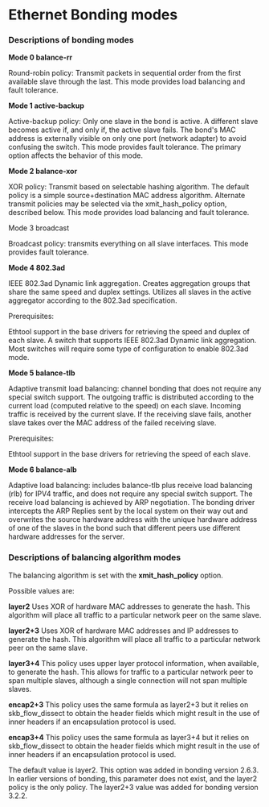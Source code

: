 # Ethernet Bonding modes

### Descriptions of bonding modes

**Mode 0
balance-rr**

Round-robin policy: Transmit packets in sequential order from the first available slave through the last. This mode provides load balancing and fault tolerance.

**Mode 1
active-backup**

Active-backup policy: Only one slave in the bond is active. A different slave becomes active if, and only if, the active slave fails. The bond's MAC address is externally visible on only one port (network adapter) to avoid confusing the switch. This mode provides fault tolerance. The primary option affects the behavior of this mode.

**Mode 2
balance-xor**

XOR policy: Transmit based on selectable hashing algorithm. The default policy is a simple source+destination MAC address algorithm. Alternate transmit policies may be selected via the xmit_hash_policy option, described below. This mode provides load balancing and fault tolerance. 

Mode 3
broadcast

Broadcast policy: transmits everything on all slave interfaces. This mode provides fault tolerance.

**Mode 4
802.3ad**

IEEE 802.3ad Dynamic link aggregation. Creates aggregation groups that share the same speed and duplex settings. Utilizes all slaves in the active aggregator according to the 802.3ad specification.

Prerequisites:

Ethtool support in the base drivers for retrieving the speed and duplex of each slave.
A switch that supports IEEE 802.3ad Dynamic link aggregation. Most switches will require some type of configuration to enable 802.3ad mode.

**Mode 5
balance-tlb**

Adaptive transmit load balancing: channel bonding that does not require any special switch support. The outgoing traffic is distributed according to the current load (computed relative to the speed) on each slave. Incoming traffic is received by the current slave. If the receiving slave fails, another slave takes over the MAC address of the failed receiving slave.

Prerequisites:

Ethtool support in the base drivers for retrieving the speed of each slave.

**Mode 6
balance-alb**

Adaptive load balancing: includes balance-tlb plus receive load balancing (rlb) for IPV4 traffic, and does not require any special switch support. The receive load balancing is achieved by ARP negotiation. The bonding driver intercepts the ARP Replies sent by the local system on their way out and overwrites the source hardware address with the unique hardware address of one of the slaves in the bond such that different peers use different hardware addresses for the server.

### Descriptions of balancing algorithm modes

The balancing algorithm is set with the **xmit_hash_policy** option.

Possible values are:

**layer2** Uses XOR of hardware MAC addresses to generate the hash. This algorithm will place all traffic to a particular network peer on the same slave.

**layer2+3** Uses XOR of hardware MAC addresses and IP addresses to generate the hash. This algorithm will place all traffic to a particular network peer on the same slave.

**layer3+4** This policy uses upper layer protocol information, when available, to generate the hash. This allows for traffic to a particular network peer to span multiple slaves, although a single connection will not span multiple slaves.

**encap2+3** This policy uses the same formula as layer2+3 but it relies on skb_flow_dissect to obtain the header fields which might result in the use of inner headers if an encapsulation protocol is used.

**encap3+4** This policy uses the same formula as layer3+4 but it relies on skb_flow_dissect to obtain the header fields which might result in the use of inner headers if an encapsulation protocol is used.

The default value is layer2. This option was added in bonding version 2.6.3. In earlier versions of bonding, this parameter does not exist, and the layer2 policy is the only policy. The layer2+3 value was added for bonding version 3.2.2.


